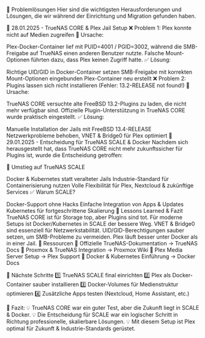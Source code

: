 🚨 Problemlösungen
Hier sind die wichtigsten Herausforderungen und Lösungen, die wir während der Einrichtung und Migration gefunden haben.

📆 28.01.2025 - TrueNAS CORE & Plex Jail Setup
❌ Problem 1: Plex konnte nicht auf Medien zugreifen
📌 Ursache:

Plex-Docker-Container lief mit PUID=4001 / PGID=3002, während die SMB-Freigabe auf TrueNAS einen anderen Benutzer nutzte.
Falsche Mount-Optionen führten dazu, dass Plex keinen Zugriff hatte.
✅ Lösung:

Richtige UID/GID in Docker-Container setzen
SMB-Freigabe mit korrekten Mount-Optionen eingebunden
Plex-Container neu erstellt
❌ Problem 2: Plugins lassen sich nicht installieren (Fehler: 13.2-RELEASE not found!)
📌 Ursache:

TrueNAS CORE versuchte alte FreeBSD 13.2-Plugins zu laden, die nicht mehr verfügbar sind.
Offizielle Plugin-Unterstützung in TrueNAS CORE wurde praktisch eingestellt.
✅ Lösung:

Manuelle Installation der Jails mit FreeBSD 13.4-RELEASE
Netzwerkprobleme behoben, VNET & Bridge0 für Plex optimiert
📆 29.01.2025 - Entscheidung für TrueNAS SCALE & Docker
Nachdem sich herausgestellt hat, dass TrueNAS CORE nicht mehr zukunftssicher für Plugins ist, wurde die Entscheidung getroffen:

🚀 Umstieg auf TrueNAS SCALE

Docker & Kubernetes statt veralteter Jails
Industrie-Standard für Containerisierung nutzen
Volle Flexibilität für Plex, Nextcloud & zukünftige Services
✅ Warum SCALE?

Docker-Support ohne Hacks
Einfache Integration von Apps & Updates
Kubernetes für fortgeschrittene Skalierung
🎯 Lessons Learned & Fazit
TrueNAS CORE ist für Storage top, aber Plugins sind tot.
Für moderne Setups ist Docker/Kubernetes in SCALE der bessere Weg.
VNET & Bridge0 sind essenziell für Netzwerkstabilität.
UID/GID-Berechtigungen sauber setzen, um SMB-Probleme zu vermeiden.
Plex läuft besser unter Docker als in einer Jail.
🔗 Ressourcen
📌 Offizielle TrueNAS-Dokumentation → TrueNAS Docs
📌 Proxmox & TrueNAS Integration → Proxmox Wiki
📌 Plex Media Server Setup → Plex Support
📌 Docker & Kubernetes Einführung → Docker Docs

🚀 Nächste Schritte
1️⃣ TrueNAS SCALE final einrichten
2️⃣ Plex als Docker-Container sauber installieren
3️⃣ Docker-Volumes für Medienstruktur optimieren
4️⃣ Zusätzliche Apps testen (Nextcloud, Home Assistant, etc.)

📌 Fazit:
💡 TrueNAS CORE war ein guter Test, aber die Zukunft liegt in SCALE & Docker.
💡 Die Entscheidung für SCALE war ein logischer Schritt in Richtung professionelle, skalierbare Lösungen.
💡 Mit diesem Setup ist Plex optimal für Zukunft & Industrie-Standards gerüstet.
